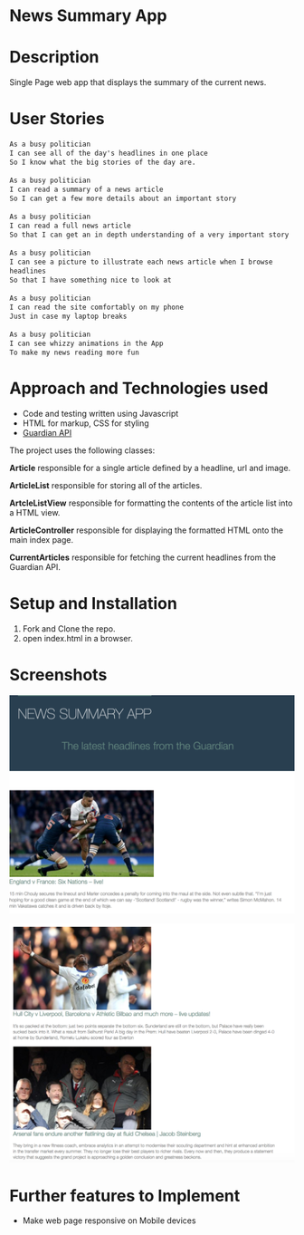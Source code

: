 # News Summary App

Description
===========

Single Page web app that displays the summary of the current news.

User Stories
============

```
As a busy politician
I can see all of the day's headlines in one place
So I know what the big stories of the day are.

As a busy politician
I can read a summary of a news article
So I can get a few more details about an important story

As a busy politician
I can read a full news article
So that I can get an in depth understanding of a very important story

As a busy politician
I can see a picture to illustrate each news article when I browse headlines
So that I have something nice to look at

As a busy politician
I can read the site comfortably on my phone
Just in case my laptop breaks

As a busy politician
I can see whizzy animations in the App
To make my news reading more fun
```

Approach and Technologies used
==============================

* Code and testing written using Javascript
* HTML for markup, CSS for styling
* [Guardian API](http://open-platform.theguardian.com/documentation/)

The project uses the following classes:

**Article** responsible for a single article defined by a headline, url and image.

**ArticleList** responsible for storing all of the articles.

**ArtcleListView** responsible for formatting the contents of the article list into a HTML view.

**ArticleController**  responsible for displaying the formatted HTML onto the main index page.

**CurrentArticles** responsible for fetching the current headlines from the Guardian API.


Setup and Installation
======================

1. Fork and Clone the repo.
2. open index.html in a browser.

Screenshots
===========

![alt tag](./headlines1.png)

![alt tag](./headlines2.png)

Further features to Implement
=============================

* Make web page responsive on Mobile devices
